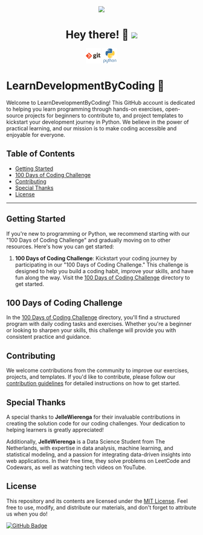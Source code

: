 <div id="header" align="center">
  <img src="https://media.giphy.com/media/M9gbBd9nbDrOTu1Mqx/giphy.gif" width="100"/>
</div>

<h1 align="center">
  Hey there! 👋
  <img src="https://media.giphy.com/media/hvRJCLFzcasrR4ia7z/giphy.gif" width="30px"/>
</h1>

<div align="center">
  <img src="https://github.com/devicons/devicon/blob/master/icons/git/git-original-wordmark.svg" title="Git" alt="Git" width="40" height="40"/>
  <img src="https://github.com/devicons/devicon/blob/master/icons/python/python-original-wordmark.svg" title="Python" alt="Python" width="40" height="40"/> 
</div>

# LearnDevelopmentByCoding 🚀

Welcome to LearnDevelopmentByCoding! This GitHub account is dedicated to helping you learn programming through hands-on exercises, open-source projects for beginners to contribute to, and project templates to kickstart your development journey in Python. We believe in the power of practical learning, and our mission is to make coding accessible and enjoyable for everyone.

## Table of Contents
- [Getting Started](#getting-started)
- [100 Days of Coding Challenge](#100-days-of-coding-challenge)
- [Contributing](#contributing)
- [Special Thanks](#special-thanks)
- [License](#license)

---

## Getting Started

If you're new to programming or Python, we recommend starting with our "100 Days of Coding Challenge" and gradually moving on to other resources. Here's how you can get started:

1. **100 Days of Coding Challenge**: Kickstart your coding journey by participating in our "100 Days of Coding Challenge." This challenge is designed to help you build a coding habit, improve your skills, and have fun along the way. Visit the [100 Days of Coding Challenge](./100-days-of-coding) directory to get started.

## 100 Days of Coding Challenge

In the [100 Days of Coding Challenge](./100-days-of-coding) directory, you'll find a structured program with daily coding tasks and exercises. Whether you're a beginner or looking to sharpen your skills, this challenge will provide you with consistent practice and guidance.

## Contributing

We welcome contributions from the community to improve our exercises, projects, and templates. If you'd like to contribute, please follow our [contribution guidelines](CONTRIBUTING.md) for detailed instructions on how to get started.

## Special Thanks

A special thanks to **JelleWierenga** for their invaluable contributions in creating the solution code for our coding challenges. Your dedication to helping learners is greatly appreciated!

Additionally, **JelleWierenga** is a Data Science Student from The Netherlands, with expertise in data analysis, machine learning, and statistical modeling, and a passion for integrating data-driven insights into web applications. In their free time, they solve problems on LeetCode and Codewars, as well as watching tech videos on YouTube.

## License

This repository and its contents are licensed under the [MIT License](LICENSE.md). Feel free to use, modify, and distribute our materials, and don't forget to attribute us when you do!

[![GitHub Badge](https://img.shields.io/badge/GitHub-JelleWierenga-success?style=flat&logo=GitHub&logoColor=white)](https://github.com/JelleWierenga)

